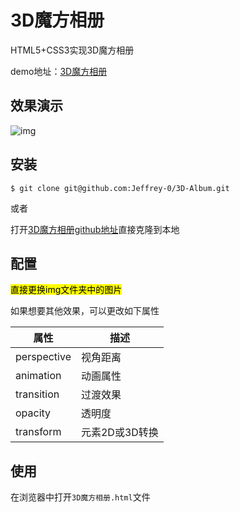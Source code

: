 # 3D魔方相册

HTML5+CSS3实现3D魔方相册

demo地址：[3D魔方相册](https://jeffrey-0.github.io/3D-Album/3D魔方相册.html)

## 效果演示

![img](img/效果.gif)

## 安装

```shell
$ git clone git@github.com:Jeffrey-0/3D-Album.git
```

或者

打开[3D魔方相册github地址]直接克隆到本地

## 配置

<mark>直接更换img文件夹中的图片</mark>

如果想要其他效果，可以更改如下属性

| 属性        | 描述           |
| ----------- | -------------- |
| perspective | 视角距离       |
| animation   | 动画属性       |
| transition  | 过渡效果       |
| opacity     | 透明度         |
| transform   | 元素2D或3D转换 |

## 使用

在浏览器中打开`3D魔方相册.html`文件



[3D魔方相册github地址]:git@github.com:Jeffrey-0/3D-Album.git